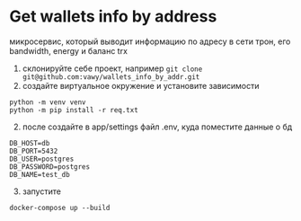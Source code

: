 # Get wallets info by address
микросервис, который выводит информацию по адресу в сети трон, его bandwidth, energy и баланс trx

1) склонируйте себе проект, например
```git clone git@github.com:vawy/wallets_info_by_addr.git```
2) создайте виртуальное окружение и установите зависимости
```bazaar
python -m venv venv
python -m pip install -r req.txt
```
2) после создайте в app/settings файл .env, куда поместите данные о бд
```bazaar
DB_HOST=db
DB_PORT=5432
DB_USER=postgres
DB_PASSWORD=postgres
DB_NAME=test_db
```
3) запустите
```bazaar
docker-compose up --build
```
